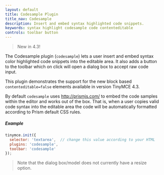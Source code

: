 ```yaml
---
layout: default
title: Codesample Plugin
title_nav: Codesample
description: Insert and embed syntax highlighted code snippets.
keywords: syntax highlight codesample code contenteditable
controls: toolbar button
---
```


> New in 4.3!

The Codesample plugin (`codesample`) lets a user insert and embed syntax color highlighted code snippets into the editable area. It also adds a button to the toolbar which on click will open a dialog box to accept raw code input.

This plugin demonstrates the support for the new block based `contenteditable=false` elements available in version TinyMCE 4.3.

By default `codesample` uses http://prismjs.com/ to embed the code samples within the editor and works out of the box. That is, when a user copies valid code syntax into the editable area the code will be automatically formatted according to Prism default CSS rules.

##### Example

```js
tinymce.init({
  selector: 'textarea',  // change this value according to your HTML
  plugins: 'codesample',
  toolbar: 'codesample'
});
```

> Note that the dialog box/model does not currently have a resize option.
